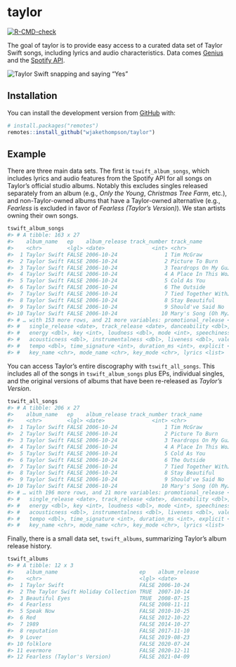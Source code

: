 
<!-- README.md is generated from README.Rmd. Please edit that file -->

# taylor

<!-- badges: start -->

[![R-CMD-check](https://github.com/wjakethompson/taylor/workflows/R-CMD-check/badge.svg)](https://github.com/wjakethompson/taylor/actions)
<!-- badges: end -->

The goal of taylor is to provide easy access to a curated data set of
Taylor Swift songs, including lyrics and audio characteristics. Data
comes [Genius](https://genius.com/artists/Taylor-swift) and the [Spotify
API](https://open.spotify.com/artist/06HL4z0CvFAxyc27GXpf02).

![Taylor Swift snapping and saying
“Yes”](https://media.giphy.com/media/2tg4k9pXNcGi7kZ9Pz/giphy.gif)

## Installation

You can install the development version from
[GitHub](https://github.com/) with:

``` r
# install.packages("remotes")
remotes::install_github("wjakethompson/taylor")
```

## Example

There are three main data sets. The first is `tswift_album_songs`, which
includes lyrics and audio features from the Spotify API for all songs on
Taylor’s official studio albums. Notably this excludes singles released
separately from an album (e.g., *Only the Young*, *Christmas Tree Farm*,
etc.), and non-Taylor-owned albums that have a Taylor-owned alternative
(e.g., *Fearless* is excluded in favor of *Fearless (Taylor’s
Version)*). We stan artists owning their own songs.

``` r
tswift_album_songs
#> # A tibble: 163 x 27
#>    album_name   ep    album_release track_number track_name          bonus_track
#>    <chr>        <lgl> <date>               <int> <chr>               <lgl>      
#>  1 Taylor Swift FALSE 2006-10-24               1 Tim McGraw          FALSE      
#>  2 Taylor Swift FALSE 2006-10-24               2 Picture To Burn     FALSE      
#>  3 Taylor Swift FALSE 2006-10-24               3 Teardrops On My Gu… FALSE      
#>  4 Taylor Swift FALSE 2006-10-24               4 A Place In This Wo… FALSE      
#>  5 Taylor Swift FALSE 2006-10-24               5 Cold As You         FALSE      
#>  6 Taylor Swift FALSE 2006-10-24               6 The Outside         FALSE      
#>  7 Taylor Swift FALSE 2006-10-24               7 Tied Together With… FALSE      
#>  8 Taylor Swift FALSE 2006-10-24               8 Stay Beautiful      FALSE      
#>  9 Taylor Swift FALSE 2006-10-24               9 Should've Said No   FALSE      
#> 10 Taylor Swift FALSE 2006-10-24              10 Mary's Song (Oh My… FALSE      
#> # … with 153 more rows, and 21 more variables: promotional_release <date>,
#> #   single_release <date>, track_release <date>, danceability <dbl>,
#> #   energy <dbl>, key <int>, loudness <dbl>, mode <int>, speechiness <dbl>,
#> #   acousticness <dbl>, instrumentalness <dbl>, liveness <dbl>, valence <dbl>,
#> #   tempo <dbl>, time_signature <int>, duration_ms <int>, explicit <lgl>,
#> #   key_name <chr>, mode_name <chr>, key_mode <chr>, lyrics <list>
```

You can access Taylor’s entire discography with `tswift_all_songs`. This
includes all of the songs in `tswift_album_songs` plus EPs, individual
singles, and the original versions of albums that have been re-released
as *Taylor’s Version*.

``` r
tswift_all_songs
#> # A tibble: 206 x 27
#>    album_name   ep    album_release track_number track_name          bonus_track
#>    <chr>        <lgl> <date>               <int> <chr>               <lgl>      
#>  1 Taylor Swift FALSE 2006-10-24               1 Tim McGraw          FALSE      
#>  2 Taylor Swift FALSE 2006-10-24               2 Picture To Burn     FALSE      
#>  3 Taylor Swift FALSE 2006-10-24               3 Teardrops On My Gu… FALSE      
#>  4 Taylor Swift FALSE 2006-10-24               4 A Place In This Wo… FALSE      
#>  5 Taylor Swift FALSE 2006-10-24               5 Cold As You         FALSE      
#>  6 Taylor Swift FALSE 2006-10-24               6 The Outside         FALSE      
#>  7 Taylor Swift FALSE 2006-10-24               7 Tied Together With… FALSE      
#>  8 Taylor Swift FALSE 2006-10-24               8 Stay Beautiful      FALSE      
#>  9 Taylor Swift FALSE 2006-10-24               9 Should've Said No   FALSE      
#> 10 Taylor Swift FALSE 2006-10-24              10 Mary's Song (Oh My… FALSE      
#> # … with 196 more rows, and 21 more variables: promotional_release <date>,
#> #   single_release <date>, track_release <date>, danceability <dbl>,
#> #   energy <dbl>, key <int>, loudness <dbl>, mode <int>, speechiness <dbl>,
#> #   acousticness <dbl>, instrumentalness <dbl>, liveness <dbl>, valence <dbl>,
#> #   tempo <dbl>, time_signature <int>, duration_ms <int>, explicit <lgl>,
#> #   key_name <chr>, mode_name <chr>, key_mode <chr>, lyrics <list>
```

Finally, there is a small data set, `tswift_albums`, summarizing
Taylor’s album release history.

``` r
tswift_albums
#> # A tibble: 12 x 3
#>    album_name                          ep    album_release
#>    <chr>                               <lgl> <date>       
#>  1 Taylor Swift                        FALSE 2006-10-24   
#>  2 The Taylor Swift Holiday Collection TRUE  2007-10-14   
#>  3 Beautiful Eyes                      TRUE  2008-07-15   
#>  4 Fearless                            FALSE 2008-11-11   
#>  5 Speak Now                           FALSE 2010-10-25   
#>  6 Red                                 FALSE 2012-10-22   
#>  7 1989                                FALSE 2014-10-27   
#>  8 reputation                          FALSE 2017-11-10   
#>  9 Lover                               FALSE 2019-08-23   
#> 10 folklore                            FALSE 2020-07-24   
#> 11 evermore                            FALSE 2020-12-11   
#> 12 Fearless (Taylor's Version)         FALSE 2021-04-09
```

